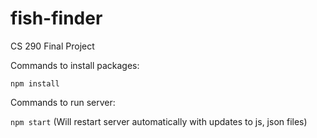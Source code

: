 # fish-finder
CS 290 Final Project

Commands to install packages:

`npm install`

Commands to run server:

`npm start`
(Will restart server automatically with updates to js, json files)
